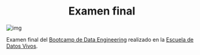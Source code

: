 <h1 align="center">Examen final</h1>

![img](https://cdn.prod.website-files.com/61d5f00789a4ab4d52adcd5f/61f40048bdb455e078ad6cf8_Logotype.svg)

Examen final del [Bootcamp de Data Engineering](https://www.escueladedatosvivos.ai/cursos/data-engineering-creando-el-pipeline-de-datos) realizado en la [Escuela de Datos Vivos](https://www.escueladedatosvivos.ai).